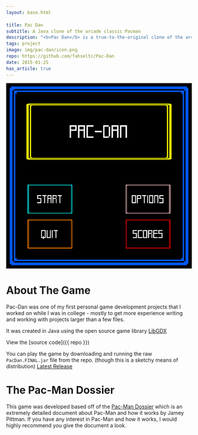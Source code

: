 ```yaml
---
layout: base.html

title: Pac Dan
subtitle: A Java clone of the arcade classic Pacman
description: "<b>Pac Dan</b> is a true-to-the-original clone of the arcade classic Pacman made using Java and LibGDX"
tags: project
image: img/pac-dan/icon.png
repo: https://github.com/fahseltc/Pac-Dan
date: 2015-01-25
has_article: true
---
```


![image](/img/pac-dan/main-menu.png)

# About The Game

Pac-Dan was one of my first personal game development projects that I worked on while I was in college - mostly to get more experience writing and working with projects larger than a few files.

It was created in Java using the open source game library [LibGDX](https://libgdx.com/)

View the [source code]({{ repo }})

You can play the game by downloading and running the raw `PacDan.FINAL.jar` file from the repo. (though this is a sketchy means of distribution) [Latest Release](https://github.com/fahseltc/Pac-Dan/releases/tag/1.1)

# The Pac-Man Dossier

This game was developed based off of the [Pac-Man Dossier](https://pacman.holenet.info/) which is an extremely detailed document about Pac-Man and how it works by Jamey Pittman. If you have any interest in Pac-Man and how it works, I would highly recommend you give the document a look.

<br><br>

